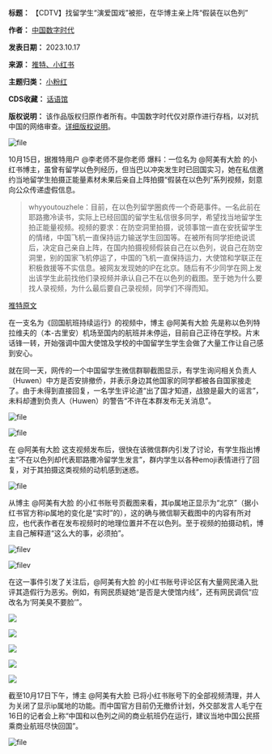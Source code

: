 

**标题：** 【CDTV】找留学生“演爱国戏”被拒，在华博主亲上阵“假装在以色列”  

**作者：** [中国数字时代](https://chinadigitaltimes.net/space/中国数字时代)  

**发表日期：** 2023.10.17  

**来源：** [推特、小红书](https://chinadigitaltimes.net/chinese/feed)  

**主题归类：** [小粉红](https://chinadigitaltimes.net/space/小粉红)  

**CDS收藏：** [话语馆](https://chinadigitaltimes.net/space/%E8%AF%9D%E8%AF%AD%E9%A6%86)  

**版权说明：** 该作品版权归原作者所有。中国数字时代仅对原作进行存档，以对抗中国的网络审查。[详细版权说明](https://chinadigitaltimes.net/chinese/copyright)。


![file](https://chinadigitaltimes.net/chinese/files/2023/10/image-1697549528919.png)


10月15日，据推特用户 @李老师不是你老师 爆料：一位名为 @阿美有大脸 的小红书博主，虽曾有留学以色列经历，但当巴以冲突发生时已回国实习，她在私信邀约当地留学生拍摄正能量素材未果后亲自上阵拍摄“假装在以色列”系列视频，刻意向公众传递虚假信息。



> 
> whyyoutouzhele：目前，在以色列留学圈疯传一个奇葩事件。一名此前在耶路撒冷读书，实际上已经回国的留学生私信很多同学，希望找当地留学生拍正能量视频。视频的要求：在防空洞里拍摄，说领事馆一直在安抚留学生的情绪，中国飞机一直保持运力输送学生回国等。在被所有同学拒绝说谎后，决定自己亲自上阵，在国内拍摄视频假装自己在以色列，说自己在防空洞里，别的国家飞机停运了，中国的飞机一直保持运力，大使馆和学联正在积极救援等不实信息。被网友发现她的IP在北京。随后有不少同学在网上发出该学生此前找他们录视频并承认自己不在以色列的截图。至于她为什么要找人录视频，为什么最后要自己录视频，同学们不得而知。
> 
> 
> 


[推特原文](https://x.com/whyyoutouzhele/status/1713527187393929577?s=20 "推特原文")


在一支名为《回国航班持续运行》的视频中，博主 @阿美有大脸 先是称以色列特拉维夫的（本-古里安）机场至国内的航班并未停运，目前自己正待在学校。片末话锋一转，开始强调中国大使馆及学校的中国留学生学生会做了大量工作让自己感到安心。



就在同一天，网传的一个中国留学生微信群聊截图显示，有学生询问相关负责人（Huwen）中方是否安排撤侨，并表示身边其他国家的同学都被各自国家接走了。由于未得到直接回复，一名学生评论道“出了国才知道，战狼是最大的谣言”，未料却遭到负责人（Huwen）的警告“不许在本群发布无关消息”。


![file](https://chinadigitaltimes.net/chinese/files/2023/10/image-1697544869808.png)  

![file](https://chinadigitaltimes.net/chinese/files/2023/10/image-1697544948364.png)


在 @阿美有大脸 这支视频发布后，很快在该微信群内引发了讨论，有学生指出博主“不在以色列却代表耶路撒冷留学生发言”，群内学生以各种emoji表情进行了回复，对于其拍摄这类视频的动机感到迷惑。


![file](https://chinadigitaltimes.net/chinese/files/2023/10/image-1697545144867.png)


从博主 @阿美有大脸 的小红书账号页截图来看，其ip属地正显示为“北京”（据小红书官方称ip属地的变化是“实时”的），这的确与微信聊天截图中的内容有所对应，也代表作者在发布视频时的地理位置并不在以色列。至于视频的拍摄动机，博主自己解释道“这么大的事，必须拍”。


![filev](https://chinadigitaltimes.net/chinese/files/2023/10/image-1697543402961.png)  

![filev](https://chinadigitaltimes.net/chinese/files/2023/10/image-1697543538937.png)


在这一事件引发了关注后，@阿美有大脸 的小红书账号评论区有大量网民涌入批评其造假行为恶劣。例如，有网民质疑她“是否是大使馆内线”，还有网民调侃“应改名为‘阿美臭不要脸’”。










![]( "image-1697546091470")









![]( "image-1697546035302")









![]( "image-1697546016304")









![]( "image-1697546003663")









![]( "image-1697545993805")








截至10月17日下午，博主 @阿美有大脸 已将小红书账号下的全部视频清理，并人为关闭了显示ip属地的功能。而中国官方目前仍无撤侨计划，外交部发言人毛宁在16日的记者会上称“中国和以色列之间的商业航班仍在运行，建议当地中国公民搭乘商业航班尽快回国”。


![file](https://chinadigitaltimes.net/chinese/files/2023/10/image-1697546547882.png)

